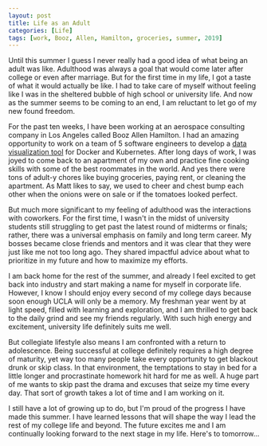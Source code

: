 ```yaml
---
layout: post
title: Life as an Adult
categories: [Life]
tags: [work, Booz, Allen, Hamilton, groceries, summer, 2019]
---
```


Until this summer I guess I never really had a good idea of what being an adult was like. Adulthood was always a goal that would come later after college or even after marriage. But for the first time in my life, I got a taste of what it would actually be like. I had to take care of myself without feeling like I was in the sheltered bubble of high school or university life. And now as the summer seems to be coming to an end, I am reluctant to let go of my new found freedom. 

For the past ten weeks, I have been working at an aerospace consulting company in Los Angeles called Booz Allen Hamilton. I had an amazing opportunity to work on a team of 5 software engineers to develop a <a href="https://ashvinagarajan.github.io/#Projects">data visualization tool</a> for Docker and Kubernetes. After long days of work, I was joyed to come back to an apartment of my own and practice fine cooking skills with some of the best roommates in the world. And yes there were tons of adult-y chores like buying groceries, paying rent, or cleaning the apartment. As Matt likes to say, we used to cheer and chest bump each other when the onions were on sale or if the tomatoes looked perfect. 

But much more significant to my feeling of adulthood was the interactions with coworkers. For the first time, I wasn't in the midst of university students still struggling to get past the latest round of midterms or finals; rather, there was a universal emphasis on family and long term career. My bosses became close friends and mentors and it was clear that they were just like me not too long ago. They shared impactful advice about what to prioritize in my future and how to maximize my efforts. 

I am back home for the rest of the summer, and already I feel excited to get back into industry and start making a name for myself in corporate life. However, I know I should enjoy every second of my college days because soon enough UCLA will only be a memory. My freshman year went by at light speed, filled with learning and exploration, and I am thrilled to get back to the daily grind and see my friends regularly. With such high energy and excitement, university life definitely suits me well.

But collegiate lifestyle also means I am confronted with a return to adolescence. Being successful at college definitely requires a high degree of maturity, yet way too many people take every opportunity to get blackout drunk or skip class. In that environment, the temptations to stay in bed for a little longer and procrastinate homework hit hard for me as well. A huge part of me wants to skip past the drama and excuses that seize my time every day. That sort of growth takes a lot of time and I am working on it. 

I still have a lot of growing up to do, but I'm proud of the progress I have made this summer. I have learned lessons that will shape the way I lead the rest of my college life and beyond. The future excites me and I am continually looking forward to the next stage in my life. Here's to tomorrow...



